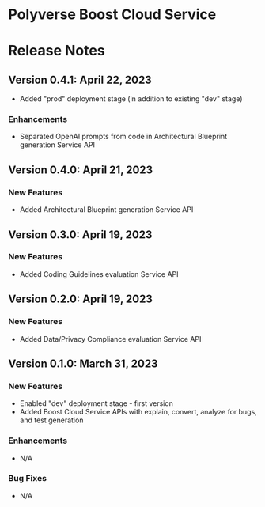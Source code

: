 Polyverse Boost Cloud Service
======================

# Release Notes

## Version 0.4.1: April 22, 2023

- Added "prod" deployment stage (in addition to existing "dev" stage)

### Enhancements
- Separated OpenAI prompts from code in Architectural Blueprint generation Service API

## Version 0.4.0: April 21, 2023

### New Features
- Added Architectural Blueprint generation Service API

## Version 0.3.0: April 19, 2023

### New Features
- Added Coding Guidelines evaluation Service API

## Version 0.2.0: April 19, 2023

### New Features
- Added Data/Privacy Compliance evaluation Service API

## Version 0.1.0: March 31, 2023

### New Features
- Enabled "dev" deployment stage - first version
- Added Boost Cloud Service APIs with explain, convert, analyze for bugs, and test generation

### Enhancements
- N/A

### Bug Fixes
- N/A